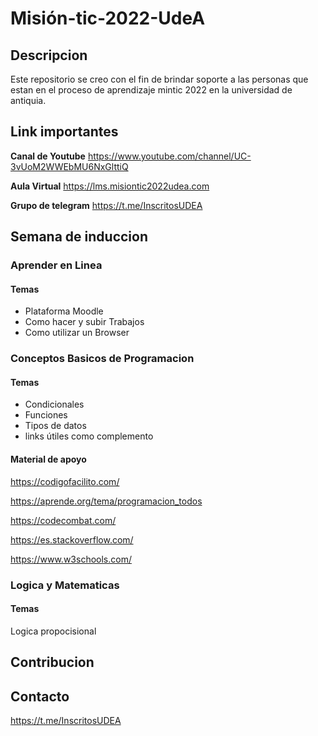 # Misión-tic-2022-UdeA

## Descripcion

Este repositorio se creo con el fin de brindar soporte a las personas que estan en el proceso de aprendizaje mintic 2022 en la universidad de antiquia.

## Link importantes

**Canal de Youtube**
https://www.youtube.com/channel/UC-3vUoM2WWEbMU6NxGlttiQ

**Aula Virtual**
https://lms.misiontic2022udea.com

**Grupo de telegram**
https://t.me/InscritosUDEA

## Semana de induccion

### Aprender en Linea

#### Temas

- Plataforma Moodle
- Como hacer y subir Trabajos
- Como utilizar un Browser

### Conceptos Basicos de Programacion

#### Temas

- Condicionales
- Funciones
- Tipos de datos
- links útiles como complemento

#### Material de apoyo

https://codigofacilito.com/

https://aprende.org/tema/programacion_todos

https://codecombat.com/

https://es.stackoverflow.com/

https://www.w3schools.com/

### Logica y Matematicas

#### Temas

Logica propocisional

## Contribucion

## Contacto

https://t.me/InscritosUDEA
